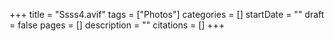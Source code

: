 +++
title = "Ssss4.avif"
tags = ["Photos"]
categories = []
startDate = ""
draft = false
pages = []
description = ""
citations = []
+++
